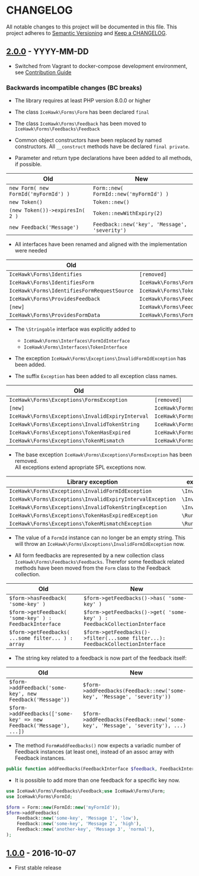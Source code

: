 # CHANGELOG

All notable changes to this project will be documented in this file. This project adheres
to [Semantic Versioning](http://semver.org/) and [Keep a CHANGELOG](http://keepachangelog.com).

## [2.0.0] - YYYY-MM-DD

[2.0.0]: https://github.com/icehawk/forms/compare/v1.0.0...v2.0.0

* Switched from Vagrant to docker-compose development environment, see [Contribution Guide](./.github/CONTRIBUTING.md)

### Backwards incompatible changes (BC breaks)

* The library requires at least PHP version 8.0.0 or higher

* The class `IceHawk\Forms\Form` has been declared `final`

* The class `IceHawk\Forms\Feedback` has been moved to `IceHawk\Forms\Feedbacks\Feedback`

* Common object constructors have been replaced by named constructors. All `__construct` methods have be
  declared `final private`.

* Parameter and return type declarations have been added to all methods, if possible.

| Old                                   | New                                            |
|---------------------------------------|------------------------------------------------|
| `new Form( new FormId('myFormId') )`  | `Form::new( FormId::new('myFormId') )`         |
| `new Token()`                         | `Token::new()`                                 |
| `(new Token())->expiresIn( 2 )`       | `Token::newWithExpiry(2)`                      |
| `new Feedback('Message')`             | `Feedback::new('key', 'Message', 'severity')`  |

* All interfaces have been renamed and aligned with the implementation were needed

| Old                                         | New                                         |
|---------------------------------------------|---------------------------------------------|
| `IceHawk\Forms\Identifies`                  | `[removed]`                                 |
| `IceHawk\Forms\IdentifiesForm`              | `IceHawk\Forms\FormIdInteface`              |
| `IceHawk\Forms\IdentifiesFormRequestSource` | `IceHawk\Forms\TokenInterface`              |
| `IceHawk\Forms\ProvidesFeedback`            | `IceHawk\Forms\FeedbackInterface`           |
| `[new]`                                     | `IceHawk\Forms\FeedbackCollectionInterface` |
| `IceHawk\Forms\ProvidesFormData`            | `IceHawk\Forms\FormInterface`               |

* The `\Stringable` interface was explicitly added to
    * `IceHawk\Forms\Interfaces\FormIdInterface`
    * `IceHawk\Forms\Interfaces\TokenInterface`

* The exception `IceHawk\Forms\Exceptions\InvalidFormIdException` has been added.

* The suffix `Exception` has been added to all exception class names.

| Old                                              | New                                                       |
|--------------------------------------------------|-----------------------------------------------------------|
| `IceHawk\Forms\Exceptions\FormsException`        | `[removed]`                                               |
| `[new]`                                          | `IceHawk\Forms\Exceptions\InvalidFormIdException`         |
| `IceHawk\Forms\Exceptions\InvalidExpiryInterval` | `IceHawk\Forms\Exceptions\InvalidExpiryIntervalException` |
| `IceHawk\Forms\Exceptions\InvalidTokenString`    | `IceHawk\Forms\Exceptions\InvalidTokenStringException`    |
| `IceHawk\Forms\Exceptions\TokenHasExpired`       | `IceHawk\Forms\Exceptions\TokenHasExpiredException`       |
| `IceHawk\Forms\Exceptions\TokenMismatch`         | `IceHawk\Forms\Exceptions\TokenMismatchException`         |

* The base exception `IceHawk\Forms\Exceptions\FormsException` has been removed.  
  All exceptions extend apropriate SPL exceptions now.

| Library exception                                         | extends SPL exception       |
|-----------------------------------------------------------|-----------------------------|
| `IceHawk\Forms\Exceptions\InvalidFormIdException`         | `\InvalidArgumentException` |
| `IceHawk\Forms\Exceptions\InvalidExpiryIntervalException` | `\InvalidArgumentException` |
| `IceHawk\Forms\Exceptions\InvalidTokenStringException`    | `\InvalidArgumentException` |
| `IceHawk\Forms\Exceptions\TokenHasExpiredException`       | `\RuntimeException`         |
| `IceHawk\Forms\Exceptions\TokenMismatchException`         | `\RuntimeException`         |

* The value of a `FormId` instance can no longer be an empty string. This will throw
  an `IceHawk\Forms\Exceptions\InvalidFormIdException` now.

* All form feedbacks are represented by a new collection class `IceHawk\Forms\Feedbacks\Feedbacks`. Therefor some
  feedback related methods have been moved from the `Form` class to the Feedback collection.

| Old                                                    | New                                                                              |
|--------------------------------------------------------|----------------------------------------------------------------------------------|
| `$form->hasFeedback( 'some-key' )`                     | `$form->getFeedbacks()->has( 'some-key' )`                                       |
| `$form->getFeedback( 'some-key' ) : FeedbackInterface` | `$form->getFeedbacks()->get( 'some-key' ) : FeedbackCollectionInterface`         |
| `$form->getFeedbacks( ...some filter... ) : array`     | `$form->getFeedbacks()->filter(...some filter...): FeedbackCollectionInterface`  |

* The string key related to a feedback is now part of the feedback itself:

| Old                                                                 | New                                                                               |
|---------------------------------------------------------------------|-----------------------------------------------------------------------------------|
| `$form->addFeedback('some-key', new Feedback('Message'))`           | `$form->addFeedbacks(Feedback::new('some-key', 'Message', 'severity'))`           |
| `$form->addFeedbacks(['some-key' => new Feedback('Message'), ...])` | `$form->addFeedbacks(Feedback::new('some-key', 'Message', 'severity'), ...)`      |

* The method `Form#addFeedbacks()` now expects a variadic number of Feedback instances (at least one), instead of an
  assoc array with Feedback instances.

```php
public function addFeedbacks(FeedbackInterface $feedback, FeedbackInterface ...$feedbacks) : void
```

* It is possible to add more than one feedback for a specific key now.

```php
use IceHawk\Forms\Feedbacks\Feedback;use IceHawk\Forms\Form;
use IceHawk\Forms\FormId;

$form = Form::new(FormId::new('myFormId'));
$form->addFeedbacks(
    Feedback::new('some-key', 'Message 1', 'low'),
    Feedback::new('some-key', 'Message 2', 'high'),
    Feedback::new('another-key', 'Message 3', 'normal'),
);
```

## [1.0.0] - 2016-10-07

[1.0.0]: https://github.com/icehawk/forms/tree/v1.0.0

- First stable release

